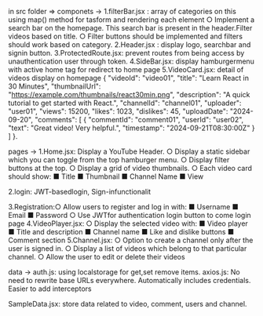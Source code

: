 in src folder =>
 componets ->
  1.filterBar.jsx : array of categories on this using map() method for tasform and rendering each element
    ○ Implement a search bar on the homepage.
     This search bar is present in the header.Filter videos based on title.
    ○ Filter buttons should be implemented and filters should work based on category.
  2.Header.jsx : display logo, searchbar and signin button.
  3.ProtectedRoute.jsx: prevent routes from being access by unauthentication user through token.
  4.SideBar.jsx: display hamburgermenu with active home tag for redirect to home page
  5.VideoCard.jsx: detail of videos display on homepage
   { "videoId": "video01", "title": "Learn React in 30 Minutes", "thumbnailUrl":
     "https://example.com/thumbnails/react30min.png", "description": "A quick tutorial to get started
      with React.", "channelId": "channel01", "uploader": "user01", "views": 15200, "likes": 1023,
      "dislikes": 45, "uploadDate": "2024-09-20", "comments": [ { "commentId": "comment01", "userId":
    "user02", "text": "Great video! Very helpful.", "timestamp": "2024-09-21T08:30:00Z" } ] }.
 
 pages ->
 1.Home.jsx:  Display a YouTube Header.
 ○ Display a static sidebar which you can toggle from the top hamburger menu.
 ○ Display filter buttons at the top.
 ○ Display a grid of video thumbnails.
 ○ Each video card should show:
     ■ Title
     ■ Thumbnail
     ■ Channel Name
     ■ View

 2.login: JWT-basedlogin,
        Sign-infunctionalit

3.Registration:○ Allow users to register and log in with:
       ■ Username
       ■ Email
       ■ Password
       ○ Use JWTfor authentication
       login button to come login page
4.VideoPlayer.jsx:  ○ Display the selected video with:
     ■ Video player
     ■ Title and description
     ■ Channel name
     ■ Like and dislike buttons
     ■ Comment section
5.Channel.jsx:
   ○ Option to create a channel only after the user is signed in.
   ○ Display a list of videos which belong to that particular channel.
   ○ Allow the user to edit or delete their videos


data -> 
auth.js: using localstorage for get,set remove items.
axios.js: 
   No need to rewrite base URLs everywhere.
   Automatically includes credentials.
   Easier to add interceptors

SampleData.jsx: store data related to video, comment, users and channel.